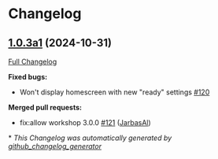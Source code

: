# Changelog

## [1.0.3a1](https://github.com/OpenVoiceOS/skill-ovos-homescreen/tree/1.0.3a1) (2024-10-31)

[Full Changelog](https://github.com/OpenVoiceOS/skill-ovos-homescreen/compare/1.0.2...1.0.3a1)

**Fixed bugs:**

- Won't display homescreen with new "ready" settings [\#120](https://github.com/OpenVoiceOS/skill-ovos-homescreen/issues/120)

**Merged pull requests:**

- fix:allow workshop 3.0.0 [\#121](https://github.com/OpenVoiceOS/skill-ovos-homescreen/pull/121) ([JarbasAl](https://github.com/JarbasAl))



\* *This Changelog was automatically generated by [github_changelog_generator](https://github.com/github-changelog-generator/github-changelog-generator)*
